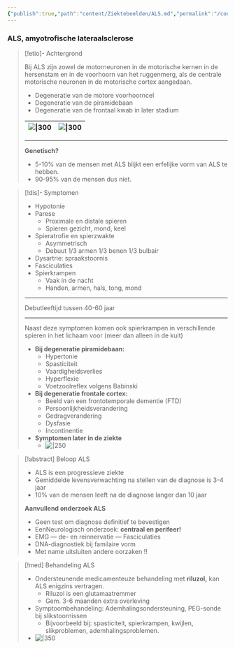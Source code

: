 ```yaml
---
{"publish":true,"path":"content/Ziektebeelden/ALS.md","permalink":"/content/ziektebeelden/als/","title":"ALS","tags":["Neurologie/Bewegingsstoornissen/Voorhoorncel"]}
---
```







### ALS, amyotrofische lateraalsclerose
> [!etio]- Achtergrond
> 
> Bij ALS zijn zowel de motorneuronen in de motorische kernen in de hersenstam en in de voorhoorn van het ruggenmerg, als de centrale motorische neuronen in de motorische cortex aangedaan.
> 
> - Degeneratie van de motore voorhoorncel
> - Degeneratie van de piramidebaan
> - Degeneratie van de frontaal kwab in later stadium
> 
>
>
> | ![\|300](https://i.imgur.com/2NOXpOr.png)     |  ![\|300](https://i.imgur.com/z3QCkP7.png)    |
> |:-----|:-----|
> 
> ---
> 
> **Genetisch?**
> - 5-10% van de mensen met ALS blijkt een erfelijke vorm van ALS te hebben.
> - 90-95% van de mensen dus niet.

> [!dis]- Symptomen
> 
> - Hypotonie
> - Parese
>     - Proximale en distale spieren
>     - Spieren gezicht, mond, keel
> - Spieratrofie en spierzwakte
>     - Asymmetrisch
>     - Debuut 1/3 armen 1/3 benen 1/3 bulbair
> - Dysartrie: spraakstoornis
> - Fasciculaties
> - Spierkrampen
>     - Vaak in de nacht
>     - Handen, armen, hals, tong, mond
> 
> ---
> 
> Debutleeftijd tussen 40-60 jaar
> 
> ---
> 
> Naast deze symptomen komen ook spierkrampen in verschillende spieren in het lichaam voor (meer dan alleen in de kuit)
>
> 
> - **Bij degeneratie piramidebaan:**
>     - Hypertonie
>     - Spasticiteit
>     - Vaardigheidsverlies
>     - Hyperflexie
>     - Voetzoolreflex volgens Babinski
> - **Bij degeneratie frontale cortex:**
>     - Beeld van een frontotemporale dementie (FTD)
>     - Persoonlijkheidsverandering
>     - Gedragverandering
>     - Dysfasie
>     - Incontinentie
> - **Symptomen later in de ziekte**
> 	- ![|250](https://i.imgur.com/t97bt3j.png)

> [!abstract] Beloop ALS
> - ALS is een progressieve ziekte
> - Gemiddelde levensverwachting na stellen van de diagnose is 3-4 jaar
> - 10% van de mensen leeft na de diagnose langer dan 10 jaar
> 
> **Aanvullend onderzoek ALS**
> - Geen test om diagnose definitief te bevestigen
> - EenNeurologisch onderzoek: **centraal en perifeer!**
> - EMG — de- en reinnervatie — Fasciculaties
> - DNA-diagnostiek bij familaire vorm
> - Met name uitsluiten andere oorzaken !!


> [!med] Behandeling ALS
> - Ondersteunende medicamenteuze behandeling met **riluzol,** kan ALS enigzins vertragen.
>     - Riluzol is een glutamaatremmer
>     - Gem. 3-6 maanden extra overleving
> - Symptoombehandeling: Ademhalingsondersteuning, PEG-sonde bij slikstoornissen
>     - Bijvoorbeeld bij: spasticiteit, spierkrampen, kwijlen, slikproblemen, ademhalingsproblemen.
> - ![|350](https://i.imgur.com/ZmUTDNT.png)


